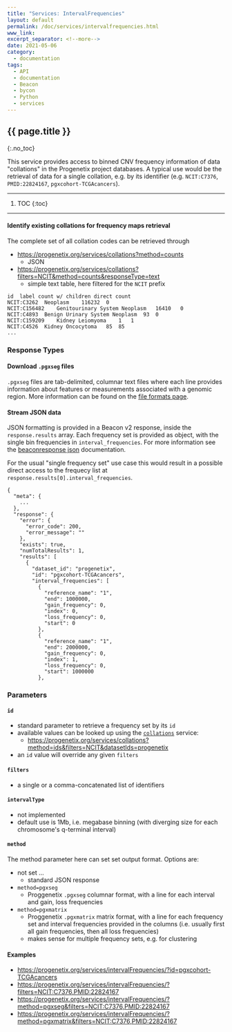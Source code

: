 ```yaml
---
title: "Services: IntervalFrequencies"
layout: default
permalink: /doc/services/intervalfrequencies.html
www_link:
excerpt_separator: <!--more-->
date: 2021-05-06
category:
  - documentation
tags:
  - API
  - documentation
  - Beacon
  - bycon
  - Python
  - services
---
```


## {{ page.title }}
{:.no_toc}

This service provides access to binned CNV frequency information of data
"collations" in the Progenetix project databases. A typical use would be the
retrieval of data for a single collation, e.g. by its identifier (e.g.
`NCIT:C7376`, `PMID:22824167`, `pgxcohort-TCGAcancers`).

<!--more-->

----
1. TOC
{:toc}
----

#### Identify existing collations for frequency maps retrieval

The complete set of all collation codes can be retrieved through

* <https://progenetix.org/services/collations?method=counts>
  - JSON
* <https://progenetix.org/services/collations?filters=NCIT&method=counts&responseType=text>
  - simple text table, here filtered for the `NCIT` prefix


```
id  label count w/ children direct count
NCIT:C3262	Neoplasm	116232	0
NCIT:C156482	Genitourinary System Neoplasm	16410	0
NCIT:C4893	Benign Urinary System Neoplasm	93	0
NCIT:C159209	Kidney Leiomyoma	1	1
NCIT:C4526	Kidney Oncocytoma	85	85
...
```

### Response Types

#### Download `.pgxseg` files

`.pgxseg` files are tab-delimited, columnar text files where each line provides
information about features or measurements associated with a genomic region.
More information can be found on the [file formats page](/doc/fileformats.html).

#### Stream JSON data

JSON formatting is provided in a Beacon v2 response, inside the `response.results`
array. Each frequency set is provided as object, with the single bin frequencies
in `interval_frequencies`. For more information see the [beaconresponse json](/doc/beaconresponse-json.html) documentation.

For the usual "single frequency set" use case this would result in a possible
direct access to the frequecy list at `response.results[0].interval_frequencies`.

```
{
  "meta": {
    ...
  },
  "response": {
    "error": {
      "error_code": 200,
      "error_message": ""
    },
    "exists": true,
    "numTotalResults": 1,
    "results": [
      {
        "dataset_id": "progenetix",
        "id": "pgxcohort-TCGAcancers",
        "interval_frequencies": [
          {
            "reference_name": "1",
            "end": 1000000,
            "gain_frequency": 0,
            "index": 0,
            "loss_frequency": 0,
            "start": 0
          },
          {
            "reference_name": "1",
            "end": 2000000,
            "gain_frequency": 0,
            "index": 1,
            "loss_frequency": 0,
            "start": 1000000
          },
```

### Parameters

#### `id`

* standard parameter to retrieve a frequency set by its `id`
* available values can be looked up using the [`collations`](collations.md)
service:
  - <https://progenetix.org/services/collations?method=ids&filters=NCIT&datasetIds=progenetix>
* an `id` value will override any given `filters`

#### `filters`

* a single or a comma-concatenated list of identifiers

#### `intervalType`

* not implemented
* default use is 1Mb, i.e. megabase binning (with diverging size for each
chromosome's q-terminal interval)

#### `method`

The method parameter here can set set output format. Options are:

* not set ...
  - standard JSON response
* `method=pgxseg`
  - Proggenetix `.pgxseg` columnar format, with a line for each interval and gain, loss frequencies
* `method=pgxmatrix`
  - Proggenetix `.pgxmatrix` matrix format, with a line for each frequency set and interval frequencies provided in the columns (i.e. usually first all gain frequencies, then all loss frequencies)
  - makes sense for multiple frequency sets, e.g. for clustering

#### Examples

* <https://progenetix.org/services/intervalFrequencies/?id=pgxcohort-TCGAcancers>
* <https://progenetix.org/services/intervalFrequencies/?filters=NCIT:C7376,PMID:22824167>
* <https://progenetix.org/services/intervalFrequencies/?method=pgxseg&filters=NCIT:C7376,PMID:22824167>
* <https://progenetix.org/services/intervalFrequencies/?method=pgxmatrix&filters=NCIT:C7376,PMID:22824167>
